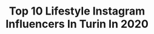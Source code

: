 ---
title: Top 10 Lifestyle Instagram Influencers In Turin In 2020
description: >-
  Find top lifestyle Instagram influencers in Turin in 2020. Most popular hashtags: #iorestoacasa #style #beautiful #love.
platform: Instagram
profiles:
  - username: "andre_wave"
    fullname: >-
      Andrea Pavanello
    location: "Italy"
    followers: 53530
    engagement: 1018
    commentsToLikes: 0.080242
    id: ck0ue4wkekoms0i19b8wuqnm4
    verified: false
    hashtags: "#wednesday, #things, #wonderful, #genuine"
  - username: "stefypeaceandlove"
    fullname: >-
      Stefania🌷
    location: "Italy"
    followers: 96950
    engagement: 616
    commentsToLikes: 0.077282
    id: ck8t4hl996uib0j78buj58lfg
    verified: false
    hashtags: "#ibelieveinyou, #reading, #happysoul, #godlovesyou"
  - username: "floraiones"
    fullname: >-
      Flora Iones
    location: "Italy"
    followers: 14225
    engagement: 2485
    commentsToLikes: 0.087522
    id: ck8tcby0wyzgl0j78xlcnxvwd
    verified: false
    hashtags: "#covid19, #dream, #photo, #iorestoacasa"
  - username: "rodvaveloce"
    fullname: >-
      Rodolfo B
    location: "Italy"
    followers: 3723
    engagement: 2283
    commentsToLikes: 0.107795
    id: ck5hfshs6z3je0i11tux3uo6z
    verified: false
    hashtags: "#foto, #click, #italymagazine, #euro"
  - username: "ornellapicciau"
    fullname: >-
      Ornella The Fashion Dance
    location: "Italy"
    followers: 40480
    engagement: 96
    commentsToLikes: 0.211099
    id: ck136kp4i6z9p0i19skz60lqh
    verified: false
    hashtags: "#babyboy, #ciglione, #makuptutorial, #hotelcolaltodolomites"
  - username: "nasario_giubergia"
    fullname: >-
      Nasario Giubergia
    location: "Italy"
    followers: 82949
    engagement: 187
    commentsToLikes: 0.081232
    id: ck8tb07qctteo0j78q8bz879f
    verified: false
    hashtags: "#igers, #peakyblinders, #pittiuomo, #iorestoacasa"
  - username: "my_anasa"
    fullname: >-
      My Anasa Travel Blogger
    location: "Italy"
    followers: 46023
    engagement: 93
    commentsToLikes: 0.024320
    id: ck13buolrx83v0i193ux23yhh
    verified: false
    hashtags: "#stayhome, #trips, #turin, #florence"
  - username: "serena_filomena"
    fullname: >-
      Serena Filomena
    location: "Italy"
    followers: 15890
    engagement: 162
    commentsToLikes: 0.055135
    id: ck6u6fiztfb4i0j71uwtevple
    verified: false
    hashtags: "#cosmeticinaturali, #eyeshadow, #naturalproducts, #igersoftheday"
  - username: "pininfarina_official"
    fullname: >-
      Pininfarina
    location: "Italy"
    followers: 84145
    engagement: 185
    commentsToLikes: 0.005900
    id: ck0w4oynhzob90i1905u9nhzg
    verified: false
    hashtags: "#italystaystrong, #woman, #trains, #alps"
  - username: "bcoolcityguide"
    fullname: >-
      BCOOL GUIDE
    location: "Italy"
    followers: 72626
    engagement: 49
    commentsToLikes: 0.003275
    id: ck0tuyre999gf0i19m9b4h8qj
    verified: false
    hashtags: "#casacrimea, #piattiitaliani, #vivotorino, #loves"
---